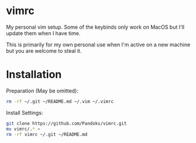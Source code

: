 # vimrc

My personal vim setup.
Some of the keybinds only work on MacOS but I'll update them when I have time.

This is primarily for my own personal use when I'm active on a new machine but you are welcome to steal it.

# Installation
Preparation (May be omitted):
```sh
rm -rf ~/.git ~/README.md ~/.vim ~/.vimrc
```

Install Settings:
```sh
git clone https://github.com/Pandoks/vimrc.git
mv vimrc/.* ~
rm -rf vimrc ~/.git ~/README.md
```

